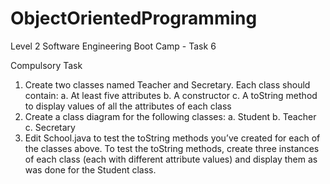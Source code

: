 # ObjectOrientedProgramming
Level 2 Software Engineering Boot Camp - Task 6

Compulsory Task
1. Create two classes named Teacher and Secretary. Each class should
contain:
a. At least five attributes
b. A constructor
c. A toString method to display values of all the attributes of each
class
2. Create a class diagram for the following classes:
a. Student
b. Teacher
c. Secretary
3. Edit School.java to test the toString methods you’ve created for each of
the classes above. To test the toString methods, create three instances of
each class (each with different attribute values) and display them as was
done for the Student class.
